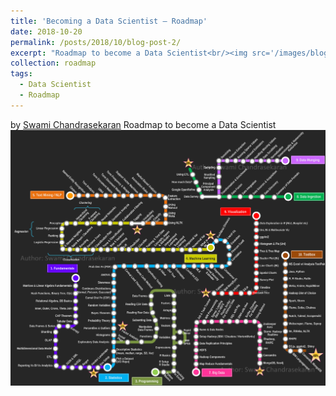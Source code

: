 ```yaml
---
title: 'Becoming a Data Scientist – Roadmap'
date: 2018-10-20
permalink: /posts/2018/10/blog-post-2/
excerpt: "Roadmap to become a Data Scientist<br/><img src='/images/blogs/RoadToDataScientist1.png'>"
collection: roadmap
tags:
  - Data Scientist
  - Roadmap
---
```

by [Swami Chandrasekaran](http://nirvacana.com/thoughts/2013/07/08/becoming-a-data-scientist/)
Roadmap to become a Data Scientist<br/><img src='/images/blogs/RoadToDataScientist1.png'>

